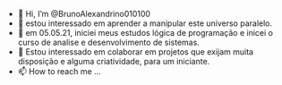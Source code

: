 - 👋 Hi, I’m @BrunoAlexandrino010100
- 👀 estou interessado em aprender a manipular este universo paralelo.
- 🌱  em 05.05.21, iniciei meus estudos lógica de programação e inicei o curso de analise e desenvolvimento de sistemas.
- 💞️ Estou interessado em colaborar em projetos que exijam muita disposição e alguma criatividade, para um iniciante.
- 📫 How to reach me ...

<!---
BrunoAlexandrino010100/BrunoAlexandrino010100 is a ✨ special ✨ repository because its `README.md` (this file) appears on your GitHub profile.
You can click the Preview link to take a look at your changes.
--->
